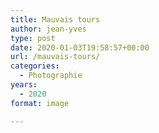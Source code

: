 ```yaml
---
title: Mauvais tours
author: jean-yves
type: post
date: 2020-01-03T19:58:57+00:00
url: /mauvais-tours/
categories:
  - Photographie
years:
  - 2020
format: image

---
```

